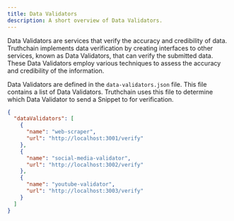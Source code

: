 ```yaml
---
title: Data Validators
description: A short overview of Data Validators.
---
```


Data Validators are services that verify the accuracy and credibility of data. Truthchain implements data verification by creating interfaces to other services, known as Data Validators, that can verify the submitted data. These Data Validators employ various techniques to assess the accuracy and credibility of the information.

Data Validators are defined in the `data-validators.json` file. This file contains a list of Data Validators. Truthchain uses this file to determine which Data Validator to send a Snippet to for verification.

```json
{
  "dataValidators": [
    {
      "name": "web-scraper",
      "url": "http://localhost:3001/verify"
    },
    {
      "name": "social-media-validator",
      "url": "http://localhost:3002/verify"
    },
    {
      "name": "youtube-validator",
      "url": "http://localhost:3003/verify"
    }
  ]
}
```